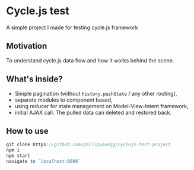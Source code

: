 # Cycle.js test
A simple project I made for testing cycle.js framework

## Motivation
To understand cycle.js data flow and how it works behind the scene.

## What's inside?
- Simple pagination (without `history.pushState` / any other routing),
- separate modules to component based,
- using reducer for state management on Model-View-Intent framework,
- initial AJAX call. The pulled data can deleted and restored back.

## How to use
```javascript
git clone https://github.com/philipyoungg/cyclejs-test-project
npm i
npm start
navigate to `localhost:8080`
```
